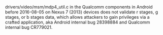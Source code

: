 drivers/video/msm/mdp4_util.c in the Qualcomm components in Android before 2016-08-05 on Nexus 7 (2013) devices does not validate r stages, g stages, or b stages data, which allows attackers to gain privileges via a crafted application, aka Android internal bug 28398884 and Qualcomm internal bug CR779021.
